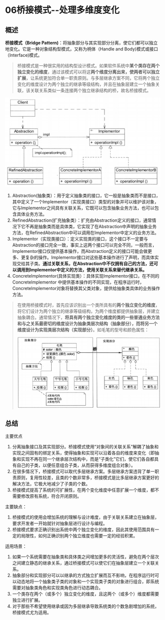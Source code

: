 # 06桥接模式--处理多维度变化

## 概述

**桥接模式（Bridge Pattern)**：将抽象部分与其实现部分分离，使它们都可以独立地变化。它是一种对象结构型模式，又称为柄体（Handle and Body)模式或接口（Interface)模式。

> 桥接模式是一种很实用的结构型设计模式。如果软件系统中**某个类存在两个独立变化的维度**，通过该模式可以将这**两个维度分离出来，使两者可以独立扩展**，让系统更加符合单一职责原则。与多层继承方案不同，它将两个独立变化的维度设计为两个独立的继承等级结构，并且在抽象层建立一个抽象关联，该关联关系类似一条连接两个独立继承结构的桥，故名桥接模式。

![image-20200410213012380](06设计模式之Bridge桥接模式.assets/image-20200410213012380.png)

1. Abstraction(抽象类）：用于定义抽象类的接口，它一般是抽象类而不是接口，其中定义了一个Implementor（实现类接口）类型的对象并可以维护该对象，它与Implementor之间具有关联关系，它既可以包含抽象业务方法，也可以包含具体业务方法。
2. RefinedAbstraction(扩充抽象类）：扩充由Abstraction定义的接口，通常情况下它不再是抽象类而是具体类，它实现了在Abstraction中声明的抽象业务方法，在RefinedAbstraction中可以调用在Implementor中定义的业务方法。
3. Implementor（实现类接口）：定义实现类的接口，这个接口不一定要与Abstraction的接口完全一致，事实上这两个接口可以完全不同，一般而言，Implementor接口仅提供基本操作，而Abstraction定义的接口可能会做更多、更复杂的操作。Implementor接口对这些基本操作进行了声明，而具体实现交给其子类。**通过关联关系，在Abstraction中不仅拥有自己的方法，还可以调用到Implementor中定义的方法，使用关联关系来替代继承关系。**
4. ConcreteImplementor(具体实现类）：具体实现Implementor接口，在不同的Concretelmplementor 中提供基本操作的不同实现，在程序运行时，Concretelmplementor对象将替换其父类对象，提供给抽象类具体的业务操作方法。

>在使用桥接模式时，首先应该识别出一个类所具有的**两个独立变化的维度**，将它们设计为两个独立的继承等级结构，为两个维度都提供抽象层，并建立抽象耦合。通常情况下，**将具有两个独立变化维度的类的一些普通业务方法和与之关系最密切的维度设计为抽象类层次结构（抽象部分），而将另一个维度设计为实现类层次结构（实现部分）**。如毛笔的型号和颜色属性：
>
>![image-20200410213604851](06设计模式之Bridge桥接模式.assets/image-20200410213604851.png)

## 总结

主要优点

1. 分离抽象接口及其实现部分。桥接模式使用“对象间的关联关系”解耦了抽象和实现之间固有的绑定关系，使得抽象和实现可以沿着各自的维度来变化（即抽象和实现不再在同一个继承层次结构中，而是“子类化”它们，使它们各自都具有自己的子类，以便任意组合子类，从而获得多维度组合对象）。
2. 在很多情况下，桥接模式可以取代多层继承方案。多层继承方案违背了单一职责原则，复用性较差，且类的个数非常多，桥接模式是比多层继承方案更好的解决方法，它极大地减少了子类的个数。
3. 桥接模式提高了系统的可扩展性，在两个变化维度中任意扩展一个维度，都不需要修改原有系统，符合开闭原则。

主要缺点：

1. 桥接模式的使用会增加系统的理解与设计难度，由于关联关系建立在抽象层，要求开发者一开始就针对抽象层进行设计与编程。
2. 桥接模式要求正确识别出系统中两个独立变化的维度，因此其使用范围具有一定的局限性，如何正确识别两个独立维度也需要一定的经验积累。

适用场景：

1. 如果一个系统需要在抽象类和具体类之间增加更多的灵活性，避免在两个层次之间建立静态的继承关系，通过桥接模式可以使它们在抽象层建立一个关联关系。
2. 抽象部分和实现部分可以以继承的方式独立扩展而互不影响，在程序运行时可以动态地将一个抽象类子类的对象和一个实现类子类的对象进行组合，即系统需要对抽象类角色和实现类角色进行动态耦合。
3. 一个类存在两个（或多个）独立变化的维度，且这两个（或多个）维度都需要独立进行扩展。
4. 对于那些不希望使用继承或因为多层继承导致系统类的个数急剧增加的系统，桥接模式尤为适用。